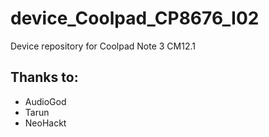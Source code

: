 # device_Coolpad_CP8676_I02
Device repository for Coolpad Note 3 CM12.1

## Thanks to:
 * AudioGod
 * Tarun
 * NeoHackt
